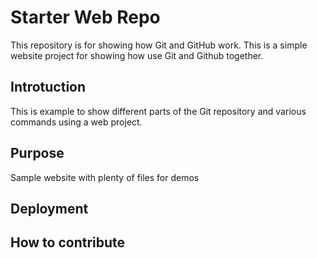 # Starter Web Repo

This repository is for showing how Git and GitHub work. This is a simple website project for showing how use Git and Github together.

## Introtuction
This is example to show different parts of the Git repository and various commands using a web project.

## Purpose

Sample website with plenty of files for demos

## Deployment

## How to contribute